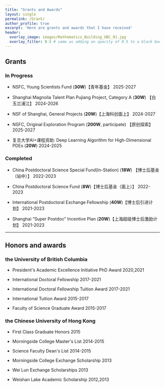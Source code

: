```yaml
---
title: "Grants and Awards"
layout: single
permalink: /Grant/
author_profile: true
excerpt: 'Here are grants and awards that I have received'
header:
  overlay_image: images/Mathematics_Building_UBC_01.jpg
  overlay_filter: 0.5 # same as adding an opacity of 0.5 to a black background
---
```


## Grants

### In Progress

+ NSFC, Young Scientists Fund (**30W**)【青年基金】   2025-2027

+ Shanghai Magnolia Talent Plan Pujiang Project, Category A (**30W**) 【白玉兰浦江】  2024-2026

+ NSF of Shanghai, General Projects (**20W**)【上海科创面上】     2024-2027

+ NSFC, Original Exploration Program (**200W**, participate) 【原创探索】 2025-2027
 
+ 复旦大学AI+课程资助: Deep Learning Algorithm for High-Dimensional PDEs  (**20W**)      2024-2025

### Completed  

+ China Postdoctoral Science Special Fund(In-Station)   (**18W**) 【博士后基金（站中）】   2022-2023 
            
+ China Postdoctoral Science Fund    (**8W**)【博士后基金（面上）】     2022-2023

+ International Postdoctoral Exchange Fellowship    (**40W**)【博士后引进计划】       2021-2023

+ Shanghai “Super Postdoc” Incentive Plan   (**20W**)【上海超级博士后激励计划】       2021-2023

---


##  Honors and awards


### the University of British Columbia
+ President's Academic Excellence Initiative PhD Award                  2020,2021

+ International Doctoral Fellowship                                    2017-2021

+ International Doctoral Fellowship Tuition Award                     2017-2021

+ International Tuition Award                                         2015-2017
  
+ Faculty of Science Graduate Award                                 2015-2017     



### the Chinese University of Hong Kong

+ First Class Graduate Honors                                            2015

+ Morningside College Master's List                                    2014-2015

+ Science Faculty Dean's List                                          2014-2015

+ Morningside College Exchange Scholarship                           2013
  
+ Wei Lun Exchange Scholarships                                     2013

+ Weishan Lake Academic Scholarship                          2012,2013



